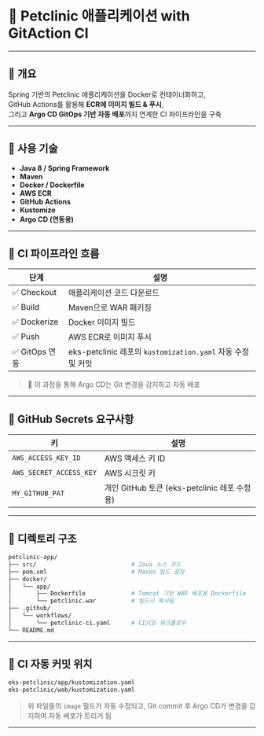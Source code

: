 # 🐾 Petclinic 애플리케이션 with GitAction CI

---

## 📌 개요

Spring 기반의 Petclinic 애플리케이션을 Docker로 컨테이너화하고,  
GitHub Actions를 활용해 **ECR에 이미지 빌드 & 푸시**,  
그리고 **Argo CD GitOps 기반 자동 배포**까지 연계한 CI 파이프라인을 구축

---

## 🧰 사용 기술
- **Java 8 / Spring Framework**
- **Maven**
- **Docker / Dockerfile**
- **AWS ECR**
- **GitHub Actions**
- **Kustomize**
- **Argo CD (연동용)**

---

## 🔄 CI 파이프라인 흐름

| 단계 | 설명 |
|------|------|
| ✅ Checkout | 애플리케이션 코드 다운로드 |
| ✅ Build | Maven으로 WAR 패키징 |
| ✅ Dockerize | Docker 이미지 빌드 |
| ✅ Push | AWS ECR로 이미지 푸시 |
| ✅ GitOps 연동 | eks-petclinic 레포의 `kustomization.yaml` 자동 수정 및 커밋 |

> 🔁 이 과정을 통해 Argo CD는 Git 변경을 감지하고 자동 배포

---

## 🔐 GitHub Secrets 요구사항

| 키                     | 설명                            |
|------------------------|---------------------------------|
| `AWS_ACCESS_KEY_ID`     | AWS 액세스 키 ID                |
| `AWS_SECRET_ACCESS_KEY` | AWS 시크릿 키                   |
| `MY_GITHUB_PAT`         | 개인 GitHub 토큰 (eks-petclinic 레포 수정용) |

---

## 📂 디렉토리 구조

```bash
petclinic-app/
├── src/                           # Java 소스 코드
├── pom.xml                        # Maven 빌드 설정
├── docker/
│   └── app/
│       ├── Dockerfile             # Tomcat 기반 WAR 배포용 Dockerfile
│       └── petclinic.war          # 빌드시 복사됨
├── .github/
│   └── workflows/
│       └── petclinic-ci.yaml      # CI/CD 워크플로우
└── README.md
```

---



## 📁 CI 자동 커밋 위치

```bash
eks-petclinic/app/kustomization.yaml
eks-petclinic/web/kustomization.yaml
```

> 위 파일들의 `image` 필드가 자동 수정되고, Git commit 후 Argo CD가 변경을 감지하여 자동 배포가 트리거 됨

---
